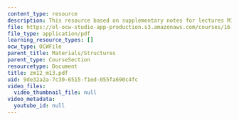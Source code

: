 ```yaml
---
content_type: resource
description: This resource based on supplementary notes for lectures M12 and M13.
file: https://ol-ocw-studio-app-production.s3.amazonaws.com/courses/16-01-unified-engineering-i-ii-iii-iv-fall-2005-spring-2006/9de32a2a7c306515f1ed055fa690c4fc_zm12_m13.pdf
file_type: application/pdf
learning_resource_types: []
ocw_type: OCWFile
parent_title: Materials/Structures
parent_type: CourseSection
resourcetype: Document
title: zm12_m13.pdf
uid: 9de32a2a-7c30-6515-f1ed-055fa690c4fc
video_files:
  video_thumbnail_file: null
video_metadata:
  youtube_id: null
---
```

